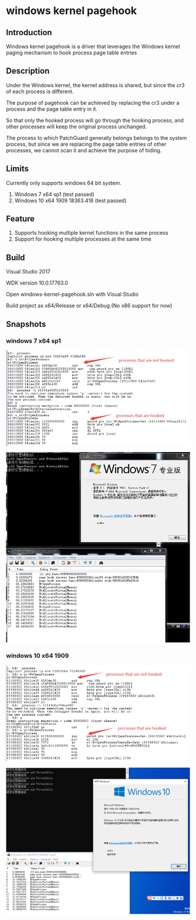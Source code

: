 # windows kernel pagehook

## Introduction

Windows kernel pagehook is a driver that leverages the Windows kernel paging mechanism to hook process page table entries

## Description

Under the Windows kernel, the kernel address is shared, but since the cr3 of each process is different.

The purpose of pagehook can be achieved by replacing the cr3 under a process and the page table entry in it.

So that only the hooked process will go through the hooking process, and other processes will keep the original process unchanged.

The process to which PatchGuard generally belongs belongs to the system process, but since we are replacing the page table entries of other processes, we cannot scan it and achieve the purpose of hiding.

## Limits

Currently only supports windows 64 bit system.

1. Windows 7 x64 sp1 (test passed)
2. Windows 10 x64  1909 18363.418 (test passed)

## Feature

1. Supports hooking multiple kernel functions in the same process
2. Support for hooking multiple processes at the same time

## Build

Visual Studio 2017 

WDK version 10.0.17763.0

Open windows-kernel-pagehook.sln with Visual Studio

Build project as x64/Release or x64/Debug.(No x86 support for now)

## Snapshots

### windows 7 x64 sp1

![image-20221025142021143](images/image-20221025142021143.png)

![image-20221025141707943](images/image-20221025141707943.png)

### windows 10 x64 1909

![image-20221025142542299](images/image-20221025142542299.png)

![image-20221025142600028](images/image-20221025142600028.png)

